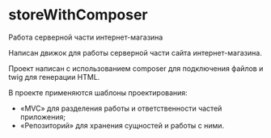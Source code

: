 # storeWithComposer
Работа серверной части интернет-магазина

Написан движок для работы серверной части сайта интернет-магазина.

Проект написан с использованием composer для подключения файлов и twig для генерации HTML.

В проекте применяются шаблоны проектирования:
- «MVC» для разделения работы и ответственности частей приложения;
- «Репозиторий» для хранения сущностей и работы с ними.
